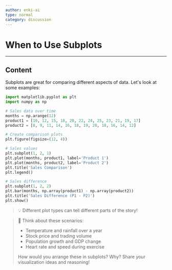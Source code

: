 ```yaml
---
author: enki-ai
type: normal
category: discussion
---
```


# When to Use Subplots

---
## Content

Subplots are great for comparing different aspects of data. Let's look at some examples:

```python
import matplotlib.pyplot as plt
import numpy as np

# Sales data over time
months = np.arange(12)
product1 = [10, 12, 15, 18, 20, 22, 24, 25, 23, 21, 19, 17]
product2 = [8, 9, 11, 14, 16, 18, 19, 20, 18, 16, 14, 12]

# Create comparison plots
plt.figure(figsize=(12, 4))

# Sales values
plt.subplot(1, 2, 1)
plt.plot(months, product1, label='Product 1')
plt.plot(months, product2, label='Product 2')
plt.title('Sales Comparison')
plt.legend()

# Sales difference
plt.subplot(1, 2, 2)
plt.bar(months, np.array(product1) - np.array(product2))
plt.title('Sales Difference (P1 - P2)')
plt.show()
```

> 💡 Different plot types can tell different parts of the story!

> 💬 Think about these scenarios:
> - Temperature and rainfall over a year
> - Stock price and trading volume
> - Population growth and GDP change
> - Heart rate and speed during exercise
>
> How would you arrange these in subplots? Why?
> Share your visualization ideas and reasoning! 